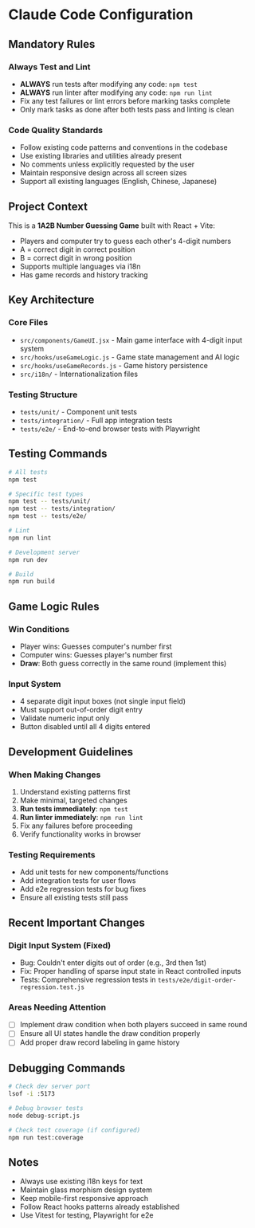 # Claude Code Configuration

## Mandatory Rules

### Always Test and Lint
- **ALWAYS** run tests after modifying any code: `npm test`
- **ALWAYS** run linter after modifying any code: `npm run lint`
- Fix any test failures or lint errors before marking tasks complete
- Only mark tasks as done after both tests pass and linting is clean

### Code Quality Standards
- Follow existing code patterns and conventions in the codebase
- Use existing libraries and utilities already present
- No comments unless explicitly requested by the user
- Maintain responsive design across all screen sizes
- Support all existing languages (English, Chinese, Japanese)

## Project Context

This is a **1A2B Number Guessing Game** built with React + Vite:
- Players and computer try to guess each other's 4-digit numbers
- A = correct digit in correct position
- B = correct digit in wrong position
- Supports multiple languages via i18n
- Has game records and history tracking

## Key Architecture

### Core Files
- `src/components/GameUI.jsx` - Main game interface with 4-digit input system
- `src/hooks/useGameLogic.js` - Game state management and AI logic
- `src/hooks/useGameRecords.js` - Game history persistence
- `src/i18n/` - Internationalization files

### Testing Structure
- `tests/unit/` - Component unit tests
- `tests/integration/` - Full app integration tests  
- `tests/e2e/` - End-to-end browser tests with Playwright

## Testing Commands

```bash
# All tests
npm test

# Specific test types
npm test -- tests/unit/
npm test -- tests/integration/  
npm test -- tests/e2e/

# Lint
npm run lint

# Development server
npm run dev

# Build
npm run build
```

## Game Logic Rules

### Win Conditions
- Player wins: Guesses computer's number first
- Computer wins: Guesses player's number first
- **Draw**: Both guess correctly in the same round (implement this)

### Input System
- 4 separate digit input boxes (not single input field)
- Must support out-of-order digit entry
- Validate numeric input only
- Button disabled until all 4 digits entered

## Development Guidelines

### When Making Changes
1. Understand existing patterns first
2. Make minimal, targeted changes
3. **Run tests immediately**: `npm test`
4. **Run linter immediately**: `npm run lint`
5. Fix any failures before proceeding
6. Verify functionality works in browser

### Testing Requirements
- Add unit tests for new components/functions
- Add integration tests for user flows
- Add e2e regression tests for bug fixes
- Ensure all existing tests still pass

## Recent Important Changes

### Digit Input System (Fixed)
- Bug: Couldn't enter digits out of order (e.g., 3rd then 1st)
- Fix: Proper handling of sparse input state in React controlled inputs
- Tests: Comprehensive regression tests in `tests/e2e/digit-order-regression.test.js`

### Areas Needing Attention
- [ ] Implement draw condition when both players succeed in same round
- [ ] Ensure all UI states handle the draw condition properly
- [ ] Add proper draw record labeling in game history

## Debugging Commands

```bash
# Check dev server port
lsof -i :5173

# Debug browser tests
node debug-script.js

# Check test coverage (if configured)
npm run test:coverage
```

## Notes

- Always use existing i18n keys for text
- Maintain glass morphism design system
- Keep mobile-first responsive approach
- Follow React hooks patterns already established
- Use Vitest for testing, Playwright for e2e
